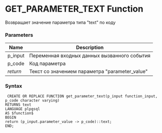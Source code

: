 # **GET_PARAMETER_TEXT Function**
Возвращает значение параметра типа "text" по коду

### Parameters
| Name     | Description                                    |
|----------|------------------------------------------------|
| p_input  | Переменная входных данных вызванного события   |
| p_code   | Код параметра                                  |
| *return* | Текст со значением параметра "parameter_value" |

### Syntax
     CREATE OR REPLACE FUNCTION get_parameter_text(p_input function_input, p_code character varying)
    RETURNS text
    LANGUAGE plpgsql
    AS $function$
    BEGIN
    return (p_input.parameter_value -> p_code)::text;
    END;
